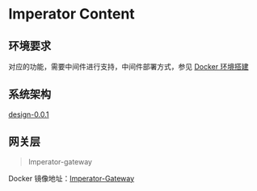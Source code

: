 # Imperator  Content

## 环境要求

对应的功能，需要中间件进行支持，中间件部署方式，参见 [Docker 环境搭建]()

## 系统架构

[design-0.0.1](https://github.com/Starrier/configure-resources/blob/master/images/design.png)

## 网关层

> Imperator-gateway

Docker 镜像地址：[Imperator-Gateway](https://hub.docker.com/repository/docker/starrier/gateway-dev)


